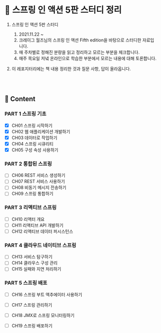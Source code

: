 # 🌱 스프링 인 액션 5판 스터디 정리 

1. 스프링 인 액션 5판 스터디 
    1. 2021.11.22 ~ 
    2. 크레이그 월즈님의 스프링 인 액션 Fifth edition을 바탕으로 스터디한 자료입니다.
    3. 매 주차별로 정해진 분량을 읽고 정리하고 모르는 부분을 체크합니다.
    4. 매주 목요일 저녘 온라인으로 학습한 부분에서 모르는 내용에 대해 토론합니다.

2. 이 레포지터리에는 책 내용 정리한 것과 질문 사항, 답이 올라옵니다.

<br/>
<br/>

## :bookmark: Content
### PART 1 스프링 기초 
- [x] CH01 스프링 시작하기
- [x] CH02 웹 애플리케이션 개발하기
- [x] CH03 데이터로 작업하기  
- [x] CH04 스프링 시큐리티
- [x] CH05 구성 속성 사용하기
### PART 2 통합된 스프링
- [ ] CH06 REST 서비스 생성하기
- [ ] CH07 REST 서비스 사용하기
- [ ] CH08 비동기 메시지 전송하기
- [ ] CH09 스프링 통합하기
### PART 3 리액티브 스프링 
- [ ] CH10 리액터 개요
- [ ] CH11 리액티브 API 개발하기
- [ ] CH12 리액티브 데이터 퍼시스턴스
### PART 4 클라우드 네이티브 스프링
- [ ] CH13 서비스 탐구하기
- [ ] CH14 클라우스 구성 관리
- [ ] CH15 실패와 지연 처리하기
### PART 5 스프링 배포
- [ ] CH16 스프링 부트 액추에이터 사용하기
- [ ] CH17 스프링 관리하기
- [ ] CH18 JMX로 스프링 모니터링하기
- [ ] CH19 스프링 배포하기


